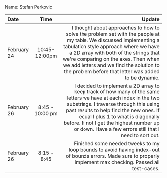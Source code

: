 Name: Stefan Perkovic

| Date         |      Time       |                                                                                                                                                                                                                                                                                                                                          Update |
|:-------------|:---------------:|------------------------------------------------------------------------------------------------------------------------------------------------------------------------------------------------------------------------------------------------------------------------------------------------------------------------------------------------:|
| February 24  |  10:45-12:00pm  | I  thought about approaches to how to solve the problem set with the people at my table. We discussed implementing a tabulation style approach where we have a 2D array with both of the strings that we're comparing on the axes. Then when we add letters and we find the solution to the problem before that letter was added to be dynamic. |
| February 26  | 8:45 - 10:00 pm | I decided to implement a 2D array to keep track of how many of the same letters we have at each index in the two substrings. I traverse through this using past results to help find the new ones. If equal I plus 1 to what is diagonally before. If not I get the highest number up or down. Have a few errors still that I need to sort out. |
| February 26  |   8:15 - 8:45   |                                                                                                                                                                                 Finished some needed tweeks to my loop bounds to avoid having index-out of bounds errors. Made sure to properly implement max checking. Passed all test-cases.  |


